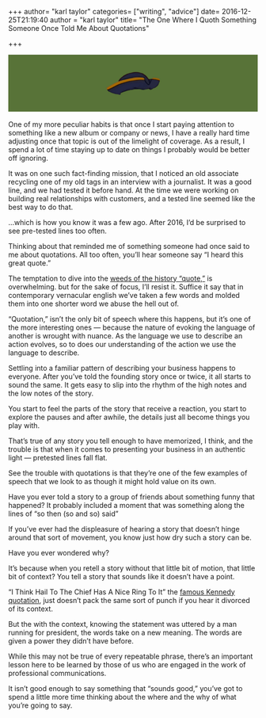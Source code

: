 +++
author= "karl taylor"
categories= ["writing", "advice"]
date= 2016-12-25T21:19:40 
author = "karl taylor"
title= "The One Where I Quoth Something Someone Once Told Me About Quotations"

+++

  ![](https://raw.githubusercontent.com/karljtaylor/kjt/blog/content/assets/b67a0-1qxkc-zrkbzmmfu0wdu6rna.png)  


 One of my more peculiar habits is that once I start paying attention to something like a new album or company or news, I have a really hard time adjusting once that topic is out of the limelight of coverage. As a result, I spend a lot of time staying up to date on things I probably would be better off ignoring.

 It was on one such fact-finding mission, that I noticed an old associate recycling one of my old tags in an interview with a journalist. It was a good line, and we had tested it before hand. At the time we were working on building real relationships with customers, and a tested line seemed like the best way to do that.

 …which is how you know it was a few ago. After 2016, I’d be surprised to see pre-tested lines too often.

 Thinking about that reminded me of something someone had once said to me about quotations. All too often, you’ll hear someone say “I heard this great quote.”

 The temptation to dive into the [weeds of the history “quote,”](http://quotations.about.com/cs/inspirationquotes/a/Time1.htm) is overwhelming. but for the sake of focus, I’ll resist it. Suffice it say that in contemporary vernacular english we’ve taken a few words and molded them into one shorter word we abuse the hell out of.

 “Quotation,” isn’t the only bit of speech where this happens, but it’s one of the more interesting ones — because the nature of evoking the language of another is wrought with nuance. As the language we use to describe an action evolves, so to does our understanding of the action we use the language to describe.

 Settling into a familiar pattern of describing your business happens to everyone. After you’ve told the founding story once or twice, it all starts to sound the same. It gets easy to slip into the rhythm of the high notes and the low notes of the story.

 You start to feel the parts of the story that receive a reaction, you start to explore the pauses and after awhile, the details just all become things you play with.

 That’s true of any story you tell enough to have memorized, I think, and the trouble is that when it comes to presenting your business in an authentic light — pretested lines fall flat.

 See the trouble with quotations is that they’re one of the few examples of speech that we look to as though it might hold value on its own.

 Have you ever told a story to a group of friends about something funny that happened? It probably included a moment that was something along the lines of “so then (so and so) said”

 If you’ve ever had the displeasure of hearing a story that doesn’t hinge around that sort of movement, you know just how dry such a story can be.

 Have you ever wondered why?

 It’s because when you retell a story without that little bit of motion, that little bit of context? You tell a story that sounds like it doesn’t have a point.

 “I Think Hail To The Chief Has A Nice Ring To It” the [famous Kennedy quotation](http://wosu.org/2012/archive/jfk/life.php), just doesn’t pack the same sort of punch if you hear it divorced of its context.

 But the with the context, knowing the statement was uttered by a man running for president, the words take on a new meaning. The words are given a power they didn’t have before.

 While this may not be true of every repeatable phrase, there’s an important lesson here to be learned by those of us who are engaged in the work of professional communications.

 It isn’t good enough to say something that “sounds good,” you’ve got to spend a little more time thinking about the where and the why of what you’re going to say.

